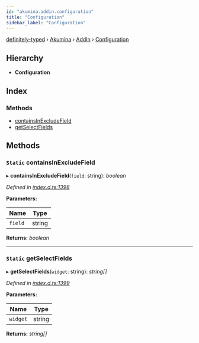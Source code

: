 ```yaml
---
id: "akumina.addin.configuration"
title: "Configuration"
sidebar_label: "Configuration"
---
```


[definitely-typed](../index.md) › [Akumina](../modules/akumina.md) › [AddIn](../modules/akumina.addin.md) › [Configuration](akumina.addin.configuration.md)

## Hierarchy

* **Configuration**

## Index

### Methods

* [containsInExcludeField](akumina.addin.configuration.md#static-containsinexcludefield)
* [getSelectFields](akumina.addin.configuration.md#static-getselectfields)

## Methods

### `Static` containsInExcludeField

▸ **containsInExcludeField**(`field`: string): *boolean*

*Defined in [index.d.ts:1398](https://github.com/DefinitelyTyped/DefinitelyTyped/blob/0b97a539e8/types/akumina-core/index.d.ts#L1398)*

**Parameters:**

Name | Type |
------ | ------ |
`field` | string |

**Returns:** *boolean*

___

### `Static` getSelectFields

▸ **getSelectFields**(`widget`: string): *string[]*

*Defined in [index.d.ts:1399](https://github.com/DefinitelyTyped/DefinitelyTyped/blob/0b97a539e8/types/akumina-core/index.d.ts#L1399)*

**Parameters:**

Name | Type |
------ | ------ |
`widget` | string |

**Returns:** *string[]*
